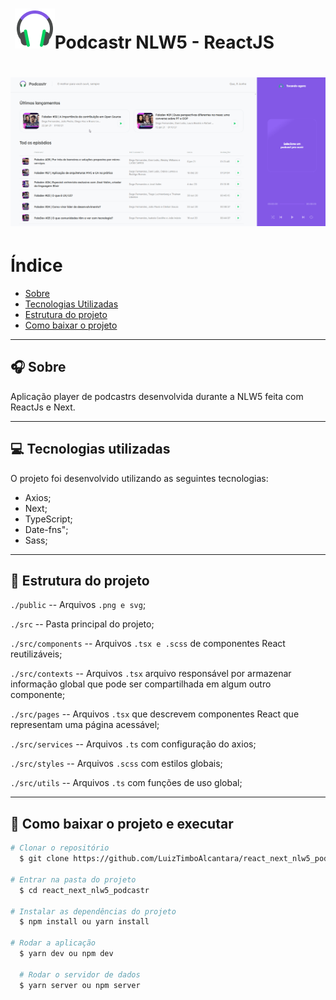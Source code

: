  <h1 align="Left">  
  <img src="">
  <Strong><img src=".\public\favicon.png " />Podcastr NLW5 - ReactJS</Strong>
 </h1>

<h1 align="center">
  <img src=".\public\aplicacao.gif" />
<h1>

# Índice

- [Sobre](#-sobre)
- [Tecnologias Utilizadas](#-tecnologias-utilizadas)
- [Estrutura do projeto](#-estrutura-do-projeto)
- [Como baixar o projeto](#-como-baixar-o-projeto-e-executar)

---

## 🎧 Sobre

Aplicação player de podcastrs desenvolvida durante a NLW5 feita com ReactJs e Next.

---

## 💻 Tecnologias utilizadas

O projeto foi desenvolvido utilizando as seguintes tecnologias:

- Axios;
- Next;
- TypeScript;
- Date-fns";
- Sass;

---

## 🧱 Estrutura do projeto

`./public` -- Arquivos `.png e svg`;

`./src` -- Pasta principal do projeto;

`./src/components` -- Arquivos `.tsx e .scss` de componentes React reutilizáveis;

`./src/contexts` -- Arquivos `.tsx` arquivo responsável por armazenar informação global que pode ser compartilhada em algum outro componente;

`./src/pages` -- Arquivos `.tsx` que descrevem componentes React que representam uma página acessável;

`./src/services` -- Arquivos `.ts` com configuração do axios;

`./src/styles` -- Arquivos `.scss` com estilos globais;

`./src/utils` -- Arquivos `.ts` com funções de uso global;

---

## 📁 Como baixar o projeto e executar

```bash
# Clonar o repositório
  $ git clone https://github.com/LuizTimboAlcantara/react_next_nlw5_podcastr.git

# Entrar na pasta do projeto
  $ cd react_next_nlw5_podcastr

# Instalar as dependências do projeto
  $ npm install ou yarn install

# Rodar a aplicação
  $ yarn dev ou npm dev

  # Rodar o servidor de dados
  $ yarn server ou npm server

```
